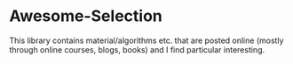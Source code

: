 # Awesome-Selection
This library contains material/algorithms etc. that are posted online (mostly through online courses, blogs, books) and I find particular interesting.
